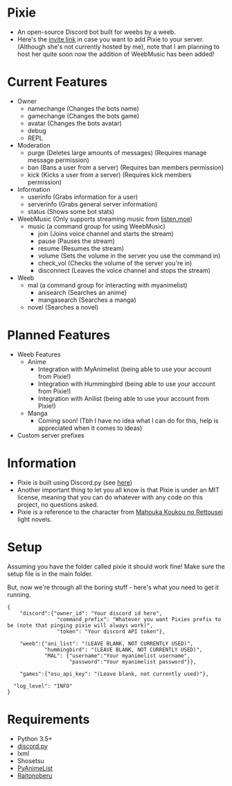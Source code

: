 # Pixie
* An open-source Discord bot built for weebs by a weeb.
* Here's the [invite link](https://discordapp.com/oauth2/authorize?client_id=175319652073734144&scope=bot&permissions=536083519) in case you want to add Pixie to your server. (Although she's not currently hosted by me), note that I am planning to host her quite soon now the addition of WeebMusic has been added!

# Current Features
* Owner
  * namechange (Changes the bots name)
  * gamechange (Changes the bots game)
  * avatar (Changes the bots avatar)
  * debug
  * REPL
* Moderation
  * purge (Deletes large amounts of messages) (Requires manage message permission)
  * ban (Bans a user from a server) (Requires ban members permission)
  * kick (Kicks a user from a server) (Requires kick members permission)
* Information
  * userinfo (Grabs information for a user)
  * serverinfo (Grabs general server information)
  * status (Shows some bot stats)
* WeebMusic (Only supports streaming music from [listen.moe](https://listen.moe))
  * music (a command group for using WeebMusic)
    * join (Joins voice channel and starts the stream)
    * pause (Pauses the stream)
    * resume (Resumes the stream)
    * volume (Sets the volume in the server you use the command in)
    * check_vol (Checks the volume of the server you're in)
    * disconnect (Leaves the voice channel and stops the stream)
* Weeb
  * mal (a command group for interacting with myanimelist)
    * anisearch (Searches an anime)
    * mangasearch (Searches a manga)
  * novel (Searches a novel)


# Planned Features
* Weeb Features
  * Anime
    * Integration with MyAnimelist (being able to use your account from Pixie!)
    * Integration with Hummingbird (being able to use your account from Pixie!)
    * Integration with Anilist (being able to use your account from Pixie!)
  * Manga
    * Coming soon! (Tbh I have no idea what I can do for this, help is appreciated when it comes to ideas)
* Custom server prefixes


# Information
* Pixie is built using Discord.py (see [here](https://github.com/Rapptz/discord.py))
* Another important thing to let you all know is that Pixie is under an MIT license, meaning that you can do whatever with any code on this project, no questions asked.
* Pixie is a reference to the character from [Mahouka Koukou no Rettousei](http://www.novelupdates.com/series/mahouka-koukou-no-rettousei/) light novels.

# Setup

Assuming you have the folder called pixie it should work fine! Make sure the setup file is in the main folder.

But, now we're through all the boring stuff - here's what you need to get it running.
```
{
    "discord":{"owner_id": "Your discord id here",
                "command_prefix": "Whatever you want Pixies prefix to be (note that pinging pixie will always work)",
                "token": "Your discord API token"},

    "weeb":{"ani_list": "(LEAVE BLANK, NOT CURRENTLY USED)",
            "hummingbird": "(LEAVE BLANK, NOT CURRENTLY USED)",
            "MAL": {"username":"Your myanimelist username",
                    "password":"Your myanimelist password"}},

    "games":{"osu_api_key": "(Leave blank, not currently used)"},

  "log_level": "INFO"
}
```
# Requirements
* Python 3.5+
* [discord.py](https://github.com/Rapptz/discord.py)
* lxml
* Shosetsu
* [PyAnimeList](https://github.com/GetRektByMe/PyAnimeList)
* [Raitonoberu](https://github.com/GetRektByMe/Raitonoberu)

